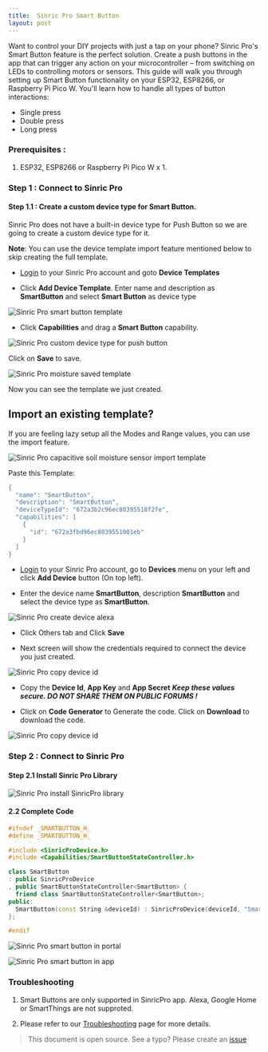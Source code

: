 ```yaml
---
title:  Sinric Pro Smart Button
layout: post
---
```


Want to control your DIY projects with just a tap on your phone? Sinric Pro's Smart Button feature is the perfect solution. Create a push buttons in the app that can trigger any action on your microcontroller – from switching on LEDs to controlling motors or sensors.
This guide will walk you through setting up Smart Button functionality on your ESP32, ESP8266, or Raspberry Pi Pico W. You'll learn how to handle all types of button interactions:

* Single press
* Double press
* Long press

### Prerequisites : 
1. ESP32, ESP8266 or Raspberry Pi Pico W x 1.

### Step 1 : Connect to Sinric Pro 
#### Step 1.1 : Create a custom device type for Smart Button.
Sinric Pro does not have a built-in device type for Push Button so we are going to create a custom device type for it.

**Note**: You can use the device template import feature mentioned below to skip creating the full template.

* [Login](https://portal.sinric.pro/devicetemplates/new) to your Sinric Pro account and goto **Device Templates**

* Click **Add Device Template**. Enter name and description as **SmartButton** and select **Smart Button** as device type

![Sinric Pro smart button template](https://help.sinric.pro/public/img/smart-button-set-template-name-desc-type.png) 

* Click **Capabilities** and drag a **Smart Button** capability.

![Sinric Pro custom device type for push button](https://help.sinric.pro/public/img/smart-button-set-template-drop-smart-button.png) 

Click on **Save** to save.

![Sinric Pro moisture saved template](https://help.sinric.pro/public/img/smart-button-saved-template.png)  

Now you can see the template we just created.

## Import an existing template?
If you are feeling lazy setup all the Modes and Range values, you can use the import feature.

![Sinric Pro capacitive soil moisture sensor import template](https://help.sinric.pro/public/img/capacitive-soil-moisture-sensor-import-template.png)

Paste this Template:

```c++
{
  "name": "SmartButton",
  "description": "SmartButton",
  "deviceTypeId": "672a3b2c96ec80395518f2fe",
  "capabilities": [
    {
      "id": "672a3fbd96ec8039551901eb"
    }
  ]
}

```

 

* [Login](http://portal.sinric.pro) to your Sinric Pro account, go to **Devices** menu on your left and click **Add Device** button (On top left).

* Enter the device name **SmartButton**, description **SmartButton** and select the device type as **SmartButton**.

![Sinric Pro create device alexa](https://help.sinric.pro/public/img/smart-button-save-device.png)

* Click Others tab and Click **Save**

* Next screen will show the credentials required to connect the device you just created.

![Sinric Pro copy device id](https://help.sinric.pro/public/img/sinric-pro-create-custom-device-keys.png)

* Copy the **Device Id**, **App Key** and **App Secret** ***Keep these values secure. DO NOT SHARE THEM ON PUBLIC FORUMS !***

* Click on **Code Generator** to Generate the code. Click on **Download** to download the code.

![Sinric Pro copy device id](https://help.sinric.pro/public/img/sinric-pro-create-custom-device-code-download.png)
 

### Step 2 : Connect to Sinric Pro 
#### Step 2.1 Install Sinric Pro Library
![Sinric Pro install SinricPro library](https://help.sinric.pro/public/img/sinricpro_arduinoIDE-library-manager.png)

#### 2.2 Complete Code

```cpp
#ifndef _SMARTBUTTON_H_
#define _SMARTBUTTON_H_

#include <SinricProDevice.h>
#include <Capabilities/SmartButtonStateController.h>

class SmartButton 
: public SinricProDevice
, public SmartButtonStateController<SmartButton> {
  friend class SmartButtonStateController<SmartButton>;
public:
  SmartButton(const String &deviceId) : SinricProDevice(deviceId, "SmartButton") {};
};

#endif

```

![Sinric Pro smart button in portal](https://help.sinric.pro/public/img/smart-button-portal-dashboard.png)

![Sinric Pro smart button in app](https://help.sinric.pro/public/img/smart-button-app.png)

### Troubleshooting
1. Smart Buttons are only supported in SinricPro app. Alexa, Google Home or SmartThings are not supproted.

2. Please refer to our [Troubleshooting](https://help.sinric.pro/pages/troubleshooting.html) page for more details.
 
> This document is open source. See a typo? Please create an [issue](https://github.com/sinricpro/help-docs)
